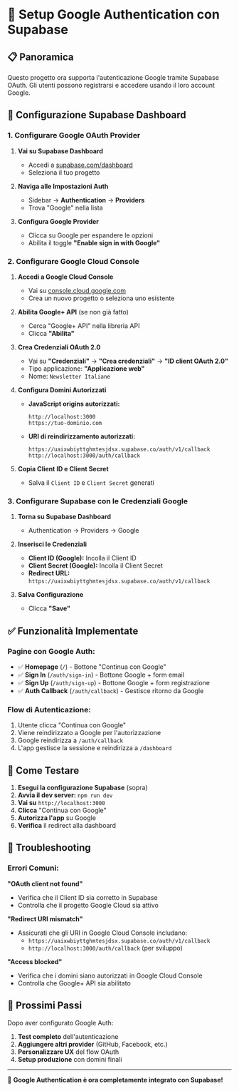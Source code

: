 # 🔐 Setup Google Authentication con Supabase

## 📋 **Panoramica**
Questo progetto ora supporta l'autenticazione Google tramite Supabase OAuth. Gli utenti possono registrarsi e accedere usando il loro account Google.

## 🚀 **Configurazione Supabase Dashboard**

### **1. Configurare Google OAuth Provider**

1. **Vai su Supabase Dashboard**
   - Accedi a [supabase.com/dashboard](https://supabase.com/dashboard)
   - Seleziona il tuo progetto

2. **Naviga alle Impostazioni Auth**
   - Sidebar → **Authentication** → **Providers**
   - Trova "Google" nella lista

3. **Configura Google Provider**
   - Clicca su Google per espandere le opzioni
   - Abilita il toggle **"Enable sign in with Google"**

### **2. Configurare Google Cloud Console**

1. **Accedi a Google Cloud Console**
   - Vai su [console.cloud.google.com](https://console.cloud.google.com)
   - Crea un nuovo progetto o seleziona uno esistente

2. **Abilita Google+ API** (se non già fatto)
   - Cerca "Google+ API" nella libreria API
   - Clicca **"Abilita"**

3. **Crea Credenziali OAuth 2.0**
   - Vai su **"Credenziali"** → **"Crea credenziali"** → **"ID client OAuth 2.0"**
   - Tipo applicazione: **"Applicazione web"**
   - Nome: `Newsletter Italiane`

4. **Configura Domini Autorizzati**
   - **JavaScript origins autorizzati:**
     ```
     http://localhost:3000
     https://tuo-dominio.com
     ```
   
   - **URI di reindirizzamento autorizzati:**
     ```
     https://uaixwbiyttghmtesjdsx.supabase.co/auth/v1/callback
     http://localhost:3000/auth/callback
     ```

5. **Copia Client ID e Client Secret**
   - Salva il `Client ID` e `Client Secret` generati

### **3. Configurare Supabase con le Credenziali Google**

1. **Torna su Supabase Dashboard**
   - Authentication → Providers → Google

2. **Inserisci le Credenziali**
   - **Client ID (Google):** Incolla il Client ID
   - **Client Secret (Google):** Incolla il Client Secret
   - **Redirect URL:** `https://uaixwbiyttghmtesjdsx.supabase.co/auth/v1/callback`

3. **Salva Configurazione**
   - Clicca **"Save"**

## ✅ **Funzionalità Implementate**

### **Pagine con Google Auth:**
- ✅ **Homepage** (`/`) - Bottone "Continua con Google"
- ✅ **Sign In** (`/auth/sign-in`) - Bottone Google + form email
- ✅ **Sign Up** (`/auth/sign-up`) - Bottone Google + form registrazione
- ✅ **Auth Callback** (`/auth/callback`) - Gestisce ritorno da Google

### **Flow di Autenticazione:**
1. Utente clicca "Continua con Google"
2. Viene reindirizzato a Google per l'autorizzazione
3. Google reindirizza a `/auth/callback`
4. L'app gestisce la sessione e reindirizza a `/dashboard`

## 🧪 **Come Testare**

1. **Esegui la configurazione Supabase** (sopra)
2. **Avvia il dev server:** `npm run dev`
3. **Vai su** `http://localhost:3000`
4. **Clicca** "Continua con Google"
5. **Autorizza l'app** su Google
6. **Verifica** il redirect alla dashboard

## 🔧 **Troubleshooting**

### **Errori Comuni:**

**"OAuth client not found"**
- Verifica che il Client ID sia corretto in Supabase
- Controlla che il progetto Google Cloud sia attivo

**"Redirect URI mismatch"**
- Assicurati che gli URI in Google Cloud Console includano:
  - `https://uaixwbiyttghmtesjdsx.supabase.co/auth/v1/callback`
  - `http://localhost:3000/auth/callback` (per sviluppo)

**"Access blocked"**
- Verifica che i domini siano autorizzati in Google Cloud Console
- Controlla che Google+ API sia abilitato

## 📱 **Prossimi Passi**

Dopo aver configurato Google Auth:
1. **Test completo** dell'autenticazione
2. **Aggiungere altri provider** (GitHub, Facebook, etc.)
3. **Personalizzare UX** del flow OAuth
4. **Setup produzione** con domini finali

---

🎉 **Google Authentication è ora completamente integrato con Supabase!**